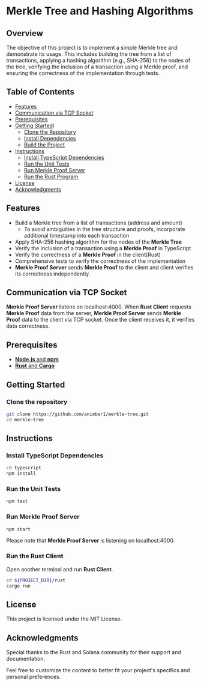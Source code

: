 # Merkle Tree and Hashing Algorithms

## Overview
The objective of this project is to implement a simple Merkle tree and demonstrate its usage. This includes building the tree from a list of transactions, applying a hashing algorithm (e.g., SHA-256) to the nodes of the tree, verifying the inclusion of a transaction using a Merkle proof, and ensuring the correctness of the implementation through tests.

## Table of Contents
- [Features](#features)
- [Communication via TCP Socket](#communication-via-tcp-socket)
- [Prerequisites](#prerequisites)
- [Getting Started](#getting-started)l
  - [Clone the Repository](#clone-the-repository)
  - [Install Dependencies](#install-dependencies)
  - [Build the Project](#build-the-project)
- [Instructions](#usage)
  - [Install TypeScript Dependencies](#install-typescript-dependencies)
  - [Run the Unit Tests](#run-the-unit-tests)
  - [Run Merkle Proof Server](#run-merkle-proof-server)
  - [Run the Rust Program](#run-the-rust-program)
- [License](#license)
- [Acknowledgments](#acknowledgments)

## Features

- Build a Merkle tree from a list of transactions (address and amount)
  - To avoid ambiguities in the tree structure and proofs, incorporate additional timestamp into each transaction
- Apply SHA-256 hashing algorithm for the nodes of the **Merkle Tree**
- Verify the inclusion of a transaction using a **Merkle Proof** in TypeScript
- Verify the correctness of a **Merkle Proof** in the client(Rust)
- Comprehensive tests to verify the correctness of the implementation
- **Merkle Proof Server** sends **Merkle Proof** to the client and client verifies its correctness independently.

## Communication via TCP Socket
**Merkle Proof Server** listens on localhost:4000. When **Rust Client** requests **Merkle Proof** data from the server, **Merkle Proof Server** sends **Merkle Proof** data to the client via TCP socket. Once the client receives it, it verifies data correctness.

## Prerequisites
- [**Node.js** and **npm**](https://github.com/nvm-sh/nvm)
- [**Rust** and **Cargo**](https://www.rust-lang.org/tools/install)

## Getting Started

### Clone the repository

```sh
git clone https://github.com/animber1/merkle-tree.git
cd merkle-tree
```

## Instructions
### Install TypeScript Dependencies

```sh
cd typescript
npm install
```

### Run the Unit Tests
    
```sh
npm test
```
    
### Run Merkle Proof Server
    
```sh
npm start
```

Please note that **Merkle Proof Server** is listening on localhost:4000.

### Run the Rust Client

Open another terminal and run **Rust Client**.

```sh
cd ${PROJECT_DIR}/rust
cargo run
```

## License
This project is licensed under the MIT License.

## Acknowledgments
Special thanks to the Rust and Solana community for their support and documentation.

Feel free to customize the content to better fit your project's specifics and personal preferences.
